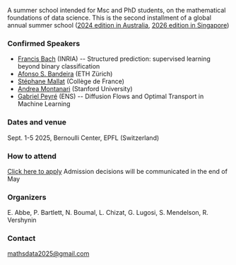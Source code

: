 A summer school intended for Msc and PhD students, on the mathematical foundations of data science.  This is the second installment of a global annual summer school ([2024 edition in Australia](https://maths.anu.edu.au/news-events/events/annual-graduate-school-mathematical-aspects-data-science), [2026 edition in Singapore](https://ims.nus.edu.sg/events/ss_datascience2026/))

### Confirmed Speakers
- [Francis Bach](https://www.di.ens.fr/~fbach/) (INRIA) -- Structured prediction: supervised learning beyond binary classification
- [Afonso S. Bandeira](https://people.math.ethz.ch/~abandeira/) (ETH Zürich)
- [Stéphane Mallat](https://www.di.ens.fr/~mallat/mallat.html) (Collège de France)
- [Andrea Montanari](https://web.stanford.edu/~montanar/) (Stanford University)
- [Gabriel Peyré](https://www.gpeyre.com/) (ENS) -- Diffusion Flows and Optimal Transport in Machine Learning

### Dates and venue
Sept. 1-5 2025, Bernoulli Center, EPFL (Switzerland)

### How to attend
[Click here to apply](https://docs.google.com/forms/d/e/1FAIpQLSfhE2N9sXFjS_sn5BFpPmiIhpU843DQ0K9wK1_teFMy6Rjn4w/viewform?usp=dialog)
Admission decisions will be communicated in the end of May

### Organizers
E. Abbe, P. Bartlett, N. Boumal, L. Chizat, G. Lugosi, S. Mendelson, R. Vershynin

### Contact
mathsdata2025@gmail.com
